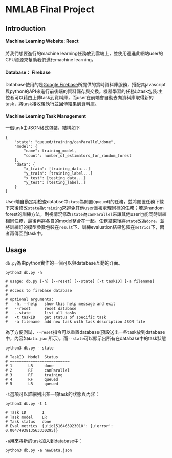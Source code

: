 NMLAB Final Project
===

## Introduction

#### Machine Learning Website: React
將我們想要進行的machine learning任務放到雲端上，並使用連進此網站user的CPU資源來幫助我們進行machine learning。

#### Database： Firebase
Database使用的是[Google Firebase](https://www.google.com.tw/url?sa=t&rct=j&q=&esrc=s&source=web&cd=1&cad=rja&uact=8&ved=0ahUKEwjc1-Pe-ObYAhUChrwKHXB_Cw0QFggmMAA&url=https%3A%2F%2Ffirebase.google.com%2F&usg=AOvVaw3fzCjfkgyYXdUPCdS8VWFg)所提供的實時資料庫服務，搭配其javascript與python的API來進行前後端的資料儲存與交換。機器學習的任務以task包裝:主控者可以藉由上傳task到資料庫，而user在前端會自動去向資料庫取得新的task，將task接收後執行並回傳結果到資料庫。

#### Machine Learning Task Management
一個task由JSON格式包裝，結構如下
```
{
    "state": "queued/training/canParallel/done",
    "model": {
        "name": training_model,
        "count": number_of_estimators_for_random_forest
    },
    "data": {
        "x_train": [training_data...]
        "y_train": [training_label...]
        "x_test": [testing_data...]
        "y_test": [testing_label..]
    }
}
```
User端自動定期檢查databse中`state`為閒置(`queued`)的任務，並將閒置任務下載下來後修改`state`為`training`來避免其他user重複處理同樣的任務；若是random forest的訓練方法，則視情況修改`state`為`canParallel`來讓其他user也能同時訓練相同任務，最後再將各自的model整合在一起。任務結束後將`state`改為`done`，並將訓練好的模型參數包裝在`result`下、訓練evaluation結果包裝在`metrics`下，兩者再傳回到task中。

## Usage

`db.py`為由python實作的一個可以與database互動的介面。
```shell
python3 db.py -h

# usage: db.py [-h] [--reset] [--state] [-t taskID] [-a filename]
# 
# Access to firebase database
#
# optional arguments:
#   -h, --help   show this help message and exit
#   --reset      reset database
#   --state      list all tasks
#   -t taskID    get status of specific task
#   -a filename  add new task with task description JSON file
```
為了方便測試，`--reset`指令可以重置database(預設送出一些task放到database中，內容如`data.json`所示)。而`--state`可以顯示出所有在database中的task狀態
```shell
python3 db.py --state

# TaskID  Model  Status
# ==========================
# 1       LR     done
# 2       RF     canParallel
# 3       RF     training
# 4       RF     queued
# 5       LR     queued
```
`-t`選項可以詳細列出某一項task的狀態與內容：
```shell
python3 db.py -t 1

# Task ID       1
# Task model    LR
# Task status   done
# Eval metrics  {u'id1516463923010': {u'error': 0.0047493813563330295}}
```
`-a`用來將新的task加入到database中：
```shell
python3 db.py -a newData.json
```


